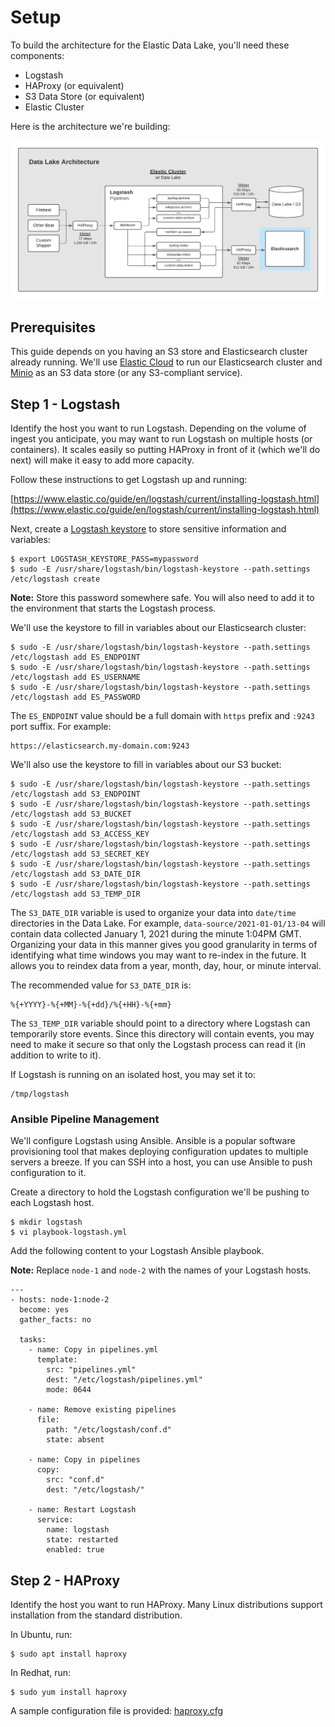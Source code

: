 # Setup

To build the architecture for the Elastic Data Lake, you'll need
these components:

* Logstash
* HAProxy (or equivalent)
* S3 Data Store (or equivalent)
* Elastic Cluster

Here is the architecture we're building:

![](../images/architecture.png)

## Prerequisites

This guide depends on you having an S3 store and Elasticsearch
cluster already running.  We'll use [Elastic Cloud](https://elastic.co)
to run our Elasticsearch cluster and
[Minio](https://www.digitalocean.com/community/tutorials/how-to-set-up-an-object-storage-server-using-minio-on-ubuntu-18-04)
as an S3 data store (or any S3-compliant service).

## Step 1 - Logstash

Identify the host you want to run Logstash.  Depending on the volume
of ingest you anticipate, you may want to run Logstash on multiple
hosts (or containers).  It scales easily so putting HAProxy in front
of it (which we'll do next) will make it easy to add more capacity.

Follow these instructions to get Logstash up and running:

[https://www.elastic.co/guide/en/logstash/current/installing-logstash.html](https://www.elastic.co/guide/en/logstash/current/installing-logstash.html)

Next, create a [Logstash
keystore](https://www.elastic.co/guide/en/logstash/current/keystore.html)
to store sensitive information and variables:

```
$ export LOGSTASH_KEYSTORE_PASS=mypassword
$ sudo -E /usr/share/logstash/bin/logstash-keystore --path.settings /etc/logstash create
```

**Note:**  Store this password somewhere safe.  You will also need to
add it to the environment that starts the Logstash process.

We'll use the keystore to fill in variables about our Elasticsearch cluster:

```
$ sudo -E /usr/share/logstash/bin/logstash-keystore --path.settings /etc/logstash add ES_ENDPOINT
$ sudo -E /usr/share/logstash/bin/logstash-keystore --path.settings /etc/logstash add ES_USERNAME
$ sudo -E /usr/share/logstash/bin/logstash-keystore --path.settings /etc/logstash add ES_PASSWORD
```

The `ES_ENDPOINT` value should be a full domain with `https` prefix and `:9243` port suffix.
For example:

```
https://elasticsearch.my-domain.com:9243
```

We'll also use the keystore to fill in variables about our S3 bucket:

```
$ sudo -E /usr/share/logstash/bin/logstash-keystore --path.settings /etc/logstash add S3_ENDPOINT
$ sudo -E /usr/share/logstash/bin/logstash-keystore --path.settings /etc/logstash add S3_BUCKET
$ sudo -E /usr/share/logstash/bin/logstash-keystore --path.settings /etc/logstash add S3_ACCESS_KEY
$ sudo -E /usr/share/logstash/bin/logstash-keystore --path.settings /etc/logstash add S3_SECRET_KEY
$ sudo -E /usr/share/logstash/bin/logstash-keystore --path.settings /etc/logstash add S3_DATE_DIR
$ sudo -E /usr/share/logstash/bin/logstash-keystore --path.settings /etc/logstash add S3_TEMP_DIR
```

The `S3_DATE_DIR` variable is used to organize your data into
`date/time` directories in the Data Lake.  For example,
`data-source/2021-01-01/13-04` will contain data collected January
1, 2021 during the minute 1:04PM GMT.  Organizing your data in this
manner gives you good granularity in terms of identifying what time
windows you may want to re-index in the future.  It allows you to
reindex data from a year, month, day, hour, or minute interval.

The recommended value for `S3_DATE_DIR` is:

```
%{+YYYY}-%{+MM}-%{+dd}/%{+HH}-%{+mm}
```

The `S3_TEMP_DIR` variable should point to a directory where Logstash
can temporarily store events.  Since this directory will contain
events, you may need to make it secure so that only the Logstash
process can read it (in addition to write to it).

If Logstash is running on an isolated host, you may set it to:

```
/tmp/logstash
```

### Ansible Pipeline Management

We'll configure Logstash using Ansible.  Ansible is a popular software provisioning tool that makes deploying configuration updates to multiple servers a breeze.  If you can SSH into a host, you can use Ansible to push configuration to it.

Create a directory to hold the Logstash configuration we'll be pushing to each Logstash host.

```
$ mkdir logstash
$ vi playbook-logstash.yml 
```

Add the following content to your Logstash Ansible playbook.

**Note:** Replace `node-1` and `node-2` with the names of your Logstash hosts.

```
---
- hosts: node-1:node-2
  become: yes
  gather_facts: no

  tasks:
    - name: Copy in pipelines.yml
      template:
        src: "pipelines.yml"
        dest: "/etc/logstash/pipelines.yml"
        mode: 0644

    - name: Remove existing pipelines
      file:
        path: "/etc/logstash/conf.d"
        state: absent

    - name: Copy in pipelines
      copy:
        src: "conf.d"
        dest: "/etc/logstash/"

    - name: Restart Logstash
      service:
        name: logstash
        state: restarted
        enabled: true

```

## Step 2 - HAProxy

Identify the host you want to run HAProxy.  Many Linux distributions
support installation from the standard distribution.

In Ubuntu, run:

```
$ sudo apt install haproxy
```

In Redhat, run:

```
$ sudo yum install haproxy
```

A sample configuration file is provided: [haproxy.cfg](haproxy.cfg)
